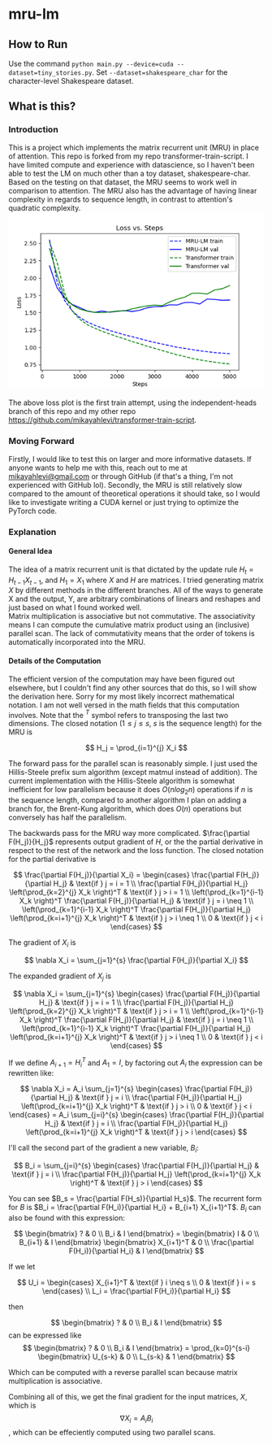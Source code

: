 # mru-lm

## How to Run

Use the command `python main.py --device=cuda --dataset=tiny_stories.py`. Set `--dataset=shakespeare_char` for the character-level Shakespeare dataset.

## What is this?

### Introduction

This is a project which implements the matrix recurrent unit (MRU) in place of attention. This repo is forked from my repo transformer-train-script.
I have limited compute and experience with datascience, so I haven't been able to test the LM on much other than a toy dataset, shakespeare-char. Based on the testing on that dataset, the MRU seems to work well in comparison to attention. The MRU also has the advantage of having linear complexity in regards to sequence length, in contrast to attention's quadratic complexity.
![MRU-LM vs Transformer](mru-lm_vs_transformer.png)

The above loss plot is the first train attempt, using the independent-heads branch of this repo and my other repo <https://github.com/mikayahlevi/transformer-train-script>.

### Moving Forward

Firstly, I would like to test this on larger and more informative datasets. If anyone wants to help me with this, reach out to me at <mikayahlevi@gmail.com> or through GitHub (if that's a thing, I'm not experienced with GitHub lol). Secondly, the MRU is still relatively slow compared to the amount of theoretical operations it should take, so I would like to investigate writing a CUDA kernel or just trying to optimize the PyTorch code.

### Explanation

#### General Idea

The idea of a matrix recurrent unit is that dictated by the update rule $H_t = H_{t-1} X_{t-1}$,  and $H_1 = X_1$ where $X$ and $H$ are matrices. I tried generating matrix $X$ by different methods in the different branches. All of the ways to generate X and the output, Y, are arbitrary combinations of linears and reshapes and just based on what I found worked well.  
Matrix multiplication is associative but not commutative. The associativity means I can compute the cumulative matrix product using an (inclusive) parallel scan. The lack of commutativity means that the order of tokens is automatically incorporated into the MRU.

#### Details of the Computation

The efficient version of the computation may have been figured out elsewhere, but I couldn't find any other sources that do this, so I will show the derivation here.
Sorry for my most likely incorrect mathematical notation. I am not well versed in the math fields that this computation involves. Note that the $^T$ symbol refers to transposing the last two dimensions.
The closed notation ($1 \leq j \leq s$, $s$ is the sequence length) for the MRU is

$$
H_j = \prod_{i=1}^{j} X_i
$$

The forward pass for the parallel scan is reasonably simple. I just used the Hillis-Steele prefix sum algorithm (except matmul instead of addition). The current implementation with the Hillis-Steele algorithm is somewhat inefficient for low parallelism because it does $O(n log_2 n)$ operations if $n$ is the sequence length, compared to another algorithm I plan on adding a branch for, the Brent-Kung algorithm, which does $O(n)$ operations but conversely has half the parallelism.

The backwards pass for the MRU way more complicated. $\frac{\partial F(H_j)}{H_j}$ represents output gradient of $H$, or the the partial derivative in respect to the rest of the network and the loss function. The closed notation for the partial derivative is

$$
\frac{\partial F(H_j)}{\partial X_i} =
\begin{cases}
\frac{\partial F(H_j)}{\partial H_j} & \text{if } j = i = 1 \\
\frac{\partial F(H_j)}{\partial H_j} \left(\prod_{k=2}^{j} X_k \right)^T & \text{if } j > i = 1 \\
\left(\prod_{k=1}^{i-1} X_k \right)^T \frac{\partial F(H_j)}{\partial H_j} & \text{if } j = i \neq 1 \\
\left(\prod_{k=1}^{i-1} X_k \right)^T \frac{\partial F(H_j)}{\partial H_j} \left(\prod_{k=i+1}^{j} X_k \right)^T & \text{if } j > i \neq 1 \\
0 & \text{if } j < i
\end{cases}
$$

The gradient of $X_i$ is

$$
\nabla X_i = \sum_{j=1}^{s} \frac{\partial F(H_j)}{\partial X_i}
$$

The expanded gradient of $X_j$ is

$$
\nabla X_i = \sum_{j=1}^{s}
\begin{cases}
\frac{\partial F(H_j)}{\partial H_j} & \text{if } j = i = 1 \\
\frac{\partial F(H_j)}{\partial H_j} \left(\prod_{k=2}^{j} X_k \right)^T & \text{if } j > i = 1 \\
\left(\prod_{k=1}^{i-1} X_k \right)^T \frac{\partial F(H_j)}{\partial H_j} & \text{if } j = i \neq 1 \\
\left(\prod_{k=1}^{i-1} X_k \right)^T \frac{\partial F(H_j)}{\partial H_j} \left(\prod_{k=i+1}^{j} X_k \right)^T & \text{if } j > i \neq 1 \\
0 & \text{if } j < i
\end{cases}
$$

If we define $A_{i+1} = H_{i}^T$ and $A_1 = I$, by factoring out $A_i$ the expression can be rewritten like:

$$
\nabla X_i = A_i \sum_{j=1}^{s}
\begin{cases}
\frac{\partial F(H_j)}{\partial H_j} & \text{if } j = i \\
\frac{\partial F(H_j)}{\partial H_j} \left(\prod_{k=i+1}^{j} X_k \right)^T & \text{if } j > i \\
0 & \text{if } j < i
\end{cases} = A_i \sum_{j=i}^{s}
\begin{cases}
\frac{\partial F(H_j)}{\partial H_j} & \text{if } j = i \\
\frac{\partial F(H_j)}{\partial H_j} \left(\prod_{k=i+1}^{j} X_k \right)^T & \text{if } j > i
\end{cases}
$$

I'll call the second part of the gradient a new variable, $B_i$:

$$
B_i = \sum_{j=i}^{s}
\begin{cases}
\frac{\partial F(H_j)}{\partial H_j} & \text{if } j = i \\
\frac{\partial F(H_j)}{\partial H_j} \left(\prod_{k=i+1}^{j} X_k \right)^T & \text{if } j > i
\end{cases}
$$

You can see $B_s = \frac{\partial F(H_s)}{\partial H_s}$. The recurrent form for $B$ is $B_i =  \frac{\partial F(H_i)}{\partial H_i} + B_{i+1} X_{i+1}^T$. $B_i$ can also be found with this expression:

$$
\begin{bmatrix}
? & 0 \\
B_i & I
\end{bmatrix} =
\begin{bmatrix}
I & 0 \\
B_{i+1} & I
\end{bmatrix}
\begin{bmatrix}
X_{i+1}^T & 0 \\
\frac{\partial F(H_i)}{\partial H_i} & I
\end{bmatrix}
$$

If we let

$$
U_i = \begin{cases} X_{i+1}^T & \text{if } i \neq s \\ 0 & \text{if } i = s \end{cases} \\
L_i = \frac{\partial F(H_i)}{\partial H_i}
$$

then

$$
\begin{bmatrix}
? & 0 \\
B_i & I
\end{bmatrix}
$$
can be expressed like
$$
\begin{bmatrix}
? & 0 \\
B_i & I
\end{bmatrix} =
\prod_{k=0}^{s-i}
\begin{bmatrix}
U_{s-k} & 0 \\
L_{s-k} & 1
\end{bmatrix}
$$

Which can be computed with a reverse parallel scan because matrix multiplication is associative.

Combining all of this, we get the final gradient for the input matrices, $X$, which is
$$
\nabla X_i = A_i B_i
$$,
which can be effeciently computed using two parallel scans.
